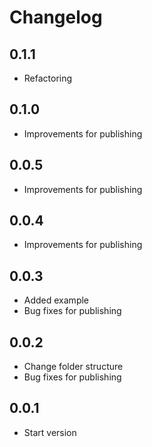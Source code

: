 # Changelog

## 0.1.1

* Refactoring

## 0.1.0

* Improvements for publishing

## 0.0.5

* Improvements for publishing

## 0.0.4

* Improvements for publishing

## 0.0.3

* Added example
* Bug fixes for publishing

## 0.0.2

* Change folder structure
* Bug fixes for publishing

## 0.0.1

* Start version
